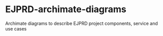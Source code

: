 # EJPRD-archimate-diagrams
Archimate diagrams to describe EJPRD project components, service and use cases 
